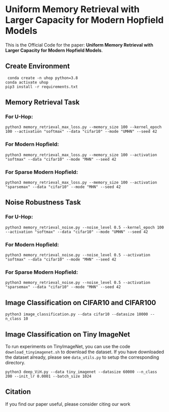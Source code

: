 # Uniform Memory Retrieval with Larger Capacity for Modern Hopfield Models

This is the Official Code for the paper: **Uniform Memory Retrieval with Larger Capacity for Modern Hopfield Models**.

## Create Environment
` conda create -n uhop python=3.8` <br>
`conda activate uhop` <br>
`pip3 install -r requirements.txt` <br>

## Memory Retrieval Task

### For U-Hop:
`python3 memory_retrieval_max_loss.py --memory_size 100 --kernel_epoch 100 --activation "softmax" --data "cifar10" --mode "UMHN" --seed 42
`

### For Modern Hopfield:
`python3 memory_retrieval_max_loss.py --memory_size 100 --activation "softmax" --data "cifar10" --mode "MHN" --seed 42
`

### For Sparse Modern Hopfield:
`python3 memory_retrieval_max_loss.py --memory_size 100 --activation "sparsemax" --data "cifar10" --mode "MHN" --seed 42
`

## Noise Robustness Task

### For U-Hop:
`python3 memory_retrieval_noise.py --noise_level 0.5 --kernel_epoch 100 --activation "softmax" --data "cifar10" --mode "UMHN" --seed 42
`

### For Modern Hopfield:
`python3 memory_retrieval_noise.py --noise_level 0.5 --activation "softmax" --data "cifar10" --mode "MHN" --seed 42
`

### For Sparse Modern Hopfield:
`python3 memory_retrieval_noise.py --noise_level 0.5 --activation "sparsemax" --data "cifar10" --mode "MHN" --seed 42
`

## Image Classification on CIFAR10 and CIFAR100

`python3 image_classification.py --data cifar10 --datasize 10000 --n_class 10`


## Image Classification on Tiny ImageNet

To run experiments on TinyImageNet, you can use the code `download_tinyimagenet.sh` to download the dataset.
If you have downloaded the dataset already, please see `data_utils.py` to setup the corresponding directory.

`python3 deep_ViH.py --data tiny_imagenet --datasize 60000 --n_class 200 --init_lr 0.0001 --batch_size 1024`

## Citation

If you find our paper useful, please consider citing our work

